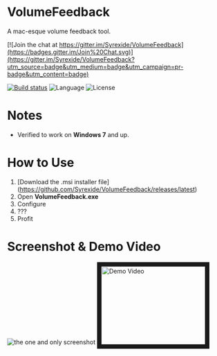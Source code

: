# VolumeFeedback
A mac-esque volume feedback tool.

[![Join the chat at https://gitter.im/Syrexide/VolumeFeedback](https://badges.gitter.im/Join%20Chat.svg)](https://gitter.im/Syrexide/VolumeFeedback?utm_source=badge&utm_medium=badge&utm_campaign=pr-badge&utm_content=badge)

[![Build status](https://ci.appveyor.com/api/projects/status/jujskkn92epc3a4h?svg=true)](https://ci.appveyor.com/project/Syrexide/volumefeedback) ![Language](https://img.shields.io/badge/language-C%23-178600.svg) ![License](https://img.shields.io/github/license/mashape/apistatus.svg)
# Notes
 * Verified to work on **Windows 7** and up.

# How to Use

1. [Download the .msi installer file] (https://github.com/Syrexide/VolumeFeedback/releases/latest)
2. Open **VolumeFeedback.exe**
3. Configure
4. ???
5. Profit

# Screenshot & Demo Video

![the one and only screenshot](http://puu.sh/kgObj/1a8ca8461a.png)
<a href="http://www.youtube.com/watch?feature=player_embedded&v=g-mp_hSxGhI" target="_blank"><img src="http://img.youtube.com/vi/g-mp_hSxGhI/0.jpg" alt="Demo Video" width="240" height="180" border="10" /></a>
